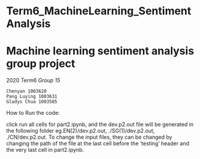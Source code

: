 # Term6_MachineLearning_SentimentAnalysis

<h1>Machine learning sentiment analysis group project</h1>

2020 Term6 *Group 15*

```
Chenyan 1003620 
Pang Luying 1003631 
Gladys Chua 1003585
```
How to Run the code:

click run all cells for part2.ipynb, and the dev.p2.out file will be generated in the following folder 
eg.EN(2)/dev.p2.out, ./SG(1)/dev.p2.out, ./CN/dev.p2.out.
To change the input files, they can be changed by changing the path of the file at the last cell before the ‘testing’ header and the very last cell in part2.ipynb.
